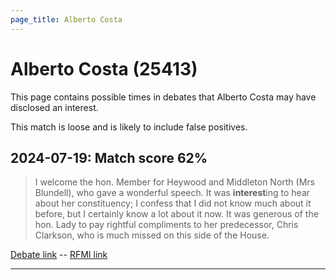 ```yaml
---
page_title: Alberto Costa
---
```


# Alberto Costa  (25413)

This page contains possible times in debates that Alberto Costa may have disclosed an interest.

This match is loose and is likely to include false positives. 



## 2024-07-19: Match score 62%

>I welcome the hon. Member for Heywood and Middleton North (Mrs Blundell), who gave a wonderful speech. It was **interest**ing to hear about her constituency; I confess that I did not know much about it before, but I certainly know a lot about it now. It was generous of the hon. Lady to pay rightful compliments to her predecessor, Chris Clarkson, who is much missed on this side of the House.

[Debate link](https://www.theyworkforyou.com/debates/?id=2024-07-19b.354.0)  --  [RFMI link](https://www.theyworkforyou.com/mp/25413/register)


---

